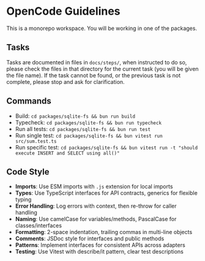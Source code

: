 # OpenCode Guidelines

This is a monorepo workspace.  You will be working in one of the packages.

## Tasks

Tasks are documented in files in `docs/steps/`, when instructed to do so, please check the files in that directory for the current task (you will be given the file name).  If the task cannot be found, or the previous task is not complete, please stop and ask for clarification.

## Commands
- Build: `cd packages/sqlite-fs && bun run build`
- Typecheck: `cd packages/sqlite-fs && bun run typecheck`
- Run all tests: `cd packages/sqlite-fs && bun run test`
- Run single test: `cd packages/sqlite-fs && bun vitest run src/sum.test.ts`
- Run specific test: `cd packages/sqlite-fs && bun vitest run -t "should execute INSERT and SELECT using all()"`

## Code Style
- **Imports**: Use ESM imports with `.js` extension for local imports
- **Types**: Use TypeScript interfaces for API contracts, generics for flexible typing
- **Error Handling**: Log errors with context, then re-throw for caller handling
- **Naming**: Use camelCase for variables/methods, PascalCase for classes/interfaces
- **Formatting**: 2-space indentation, trailing commas in multi-line objects
- **Comments**: JSDoc style for interfaces and public methods
- **Patterns**: Implement interfaces for consistent APIs across adapters
- **Testing**: Use Vitest with describe/it pattern, clear test descriptions
